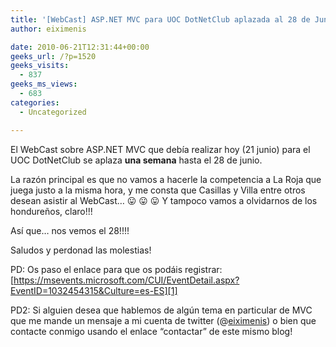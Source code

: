 ```yaml
---
title: '[WebCast] ASP.NET MVC para UOC DotNetClub aplazada al 28 de Junio'
author: eiximenis

date: 2010-06-21T12:31:44+00:00
geeks_url: /?p=1520
geeks_visits:
  - 837
geeks_ms_views:
  - 683
categories:
  - Uncategorized

---
```

El WebCast sobre ASP.NET MVC que debía realizar hoy (21 junio) para el UOC DotNetClub se aplaza **una semana** hasta el 28 de junio.

La razón principal es que no vamos a hacerle la competencia a La Roja que juega justo a la misma hora, y me consta que Casillas y Villa entre otros desean asistir al WebCast… 😛 😛 😛 Y tampoco vamos a olvidarnos de los hondureños, claro!!!

Así que… nos vemos el 28!!!!

Saludos y perdonad las molestias!

PD: Os paso el enlace para que os podáis registrar: [https://msevents.microsoft.com/CUI/EventDetail.aspx?EventID=1032454315&Culture=es-ES][1]

PD2: Si alguien desea que hablemos de algún tema en particular de MVC que me mande un mensaje a mi cuenta de twitter (@<a href="http://twitter.com/eiximenis" target="_blank" rel="noopener noreferrer">eiximenis</a>) o bien que contacte conmigo usando el enlace “contactar” de este mismo blog!

 [1]: https://msevents.microsoft.com/CUI/EventDetail.aspx?EventID=1032454315&Culture=es-ES "https://msevents.microsoft.com/CUI/EventDetail.aspx?EventID=1032454315&Culture=es-ES"